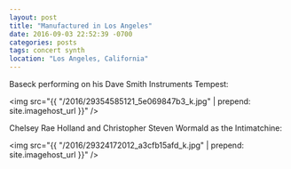 ```yaml
---
layout: post
title: "Manufactured in Los Angeles"
date: 2016-09-03 22:52:39 -0700
categories: posts
tags: concert synth
location: "Los Angeles, California"
---
```


Baseck performing on his Dave Smith Instruments Tempest:

<img src="{{ "/2016/29354585121_5e069847b3_k.jpg" | prepend: site.imagehost_url }}" />

Chelsey Rae Holland and Christopher Steven Wormald as the Intimatchine:

<img src="{{ "/2016/29324172012_a3cfb15afd_k.jpg" | prepend: site.imagehost_url }}" />
